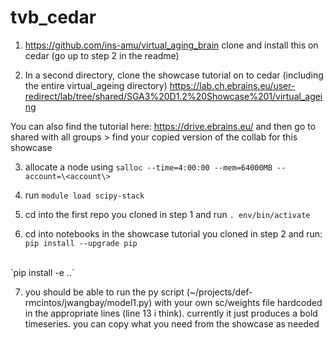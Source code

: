 # tvb_cedar

1) https://github.com/ins-amu/virtual_aging_brain
clone and install this on cedar (go up to step 2 in the readme)

2) In a second directory, clone the showcase tutorial on to cedar (including the entire virtual_ageing directory)
https://lab.ch.ebrains.eu/user-redirect/lab/tree/shared/SGA3%20D1.2%20Showcase%201/virtual_ageing

You can also find the tutorial here:
https://drive.ebrains.eu/
and then go to shared with all groups > find your copied version of the collab for this showcase

3) allocate a node using `salloc --time=4:00:00 --mem=64000MB --account=\<account\>`

4) run `module load scipy-stack`

5) cd into the first repo you cloned in step 1 and run `. env/bin/activate`

6) cd into notebooks in the showcase tutorial you cloned in step 2 and run:
   <br>
`pip install --upgrade pip`
<br>
`pip install -e ..`

7) you should be able to run the py script (~/projects/def-rmcintos/jwangbay/model1.py) with your own sc/weights file hardcoded in the appropriate lines (line 13 i think). currently it just produces a bold timeseries. you can copy what you need from the showcase as needed



